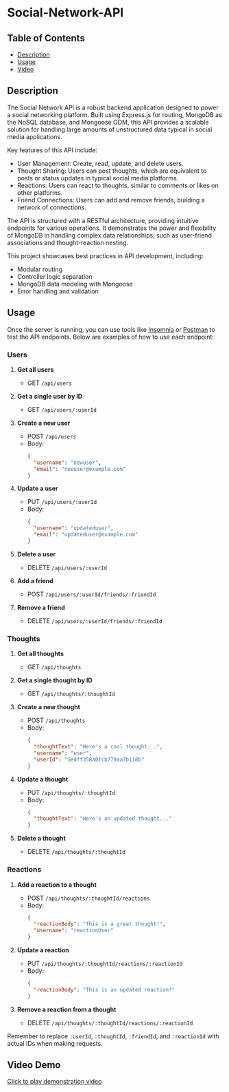 # Social-Network-API

## Table of Contents
- [Description](#description)
- [Usage](#usage)
- [Video](#video)

## Description

The Social Network API is a robust backend application designed to power a social networking platform. Built using Express.js for routing, MongoDB as the NoSQL database, and Mongoose ODM, this API provides a scalable solution for handling large amounts of unstructured data typical in social media applications.

Key features of this API include:

- User Management: Create, read, update, and delete users.
- Thought Sharing: Users can post thoughts, which are equivalent to posts or status updates in typical social media platforms.
- Reactions: Users can react to thoughts, similar to comments or likes on other platforms.
- Friend Connections: Users can add and remove friends, building a network of connections.

The API is structured with a RESTful architecture, providing intuitive endpoints for various operations. It demonstrates the power and flexibility of MongoDB in handling complex data relationships, such as user-friend associations and thought-reaction nesting.

This project showcases best practices in API development, including:
- Modular routing
- Controller logic separation
- MongoDB data modeling with Mongoose
- Error handling and validation

## Usage

Once the server is running, you can use tools like [Insomnia](https://insomnia.rest/) or [Postman](https://www.postman.com/) to test the API endpoints. Below are examples of how to use each endpoint:

### Users

1. **Get all users**
   - GET `/api/users`

2. **Get a single user by ID**
   - GET `/api/users/:userId`

3. **Create a new user**
   - POST `/api/users`
   - Body: 
     ```json
     {
       "username": "newuser",
       "email": "newuser@example.com"
     }
     ```

4. **Update a user**
   - PUT `/api/users/:userId`
   - Body: 
     ```json
     {
       "username": "updateduser",
       "email": "updateduser@example.com"
     }
     ```

5. **Delete a user**
   - DELETE `/api/users/:userId`

6. **Add a friend**
   - POST `/api/users/:userId/friends/:friendId`

7. **Remove a friend**
   - DELETE `/api/users/:userId/friends/:friendId`

### Thoughts

1. **Get all thoughts**
   - GET `/api/thoughts`

2. **Get a single thought by ID**
   - GET `/api/thoughts/:thoughtId`

3. **Create a new thought**
   - POST `/api/thoughts`
   - Body:
     ```json
     {
       "thoughtText": "Here's a cool thought...",
       "username": "user",
       "userId": "5edff358a0fcb779aa7b118b"
     }
     ```

4. **Update a thought**
   - PUT `/api/thoughts/:thoughtId`
   - Body:
     ```json
     {
       "thoughtText": "Here's an updated thought..."
     }
     ```

5. **Delete a thought**
   - DELETE `/api/thoughts/:thoughtId`

### Reactions

1. **Add a reaction to a thought**
   - POST `/api/thoughts/:thoughtId/reactions`
   - Body:
     ```json
     {
       "reactionBody": "This is a great thought!",
       "username": "reactionUser"
     }
     ```

2. **Update a reaction**
   - PUT `/api/thoughts/:thoughtId/reactions/:reactionId`
   - Body:
     ```json
     {
       "reactionBody": "This is an updated reaction!"
     }
     ```

3. **Remove a reaction from a thought**
   - DELETE `/api/thoughts/:thoughtId/reactions/:reactionId`

Remember to replace `:userId`, `:thoughtId`, `:friendId`, and `:reactionId` with actual IDs when making requests.

## Video Demo
[Click to play demonstration video](https://drive.google.com/file/d/1KfAq87g82uUT1DChsS0iGTG5jezvdKsH/view?usp=sharing) 